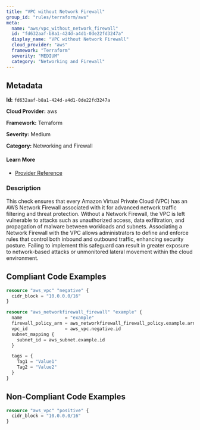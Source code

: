 ```yaml
---
title: "VPC without Network Firewall"
group_id: "rules/terraform/aws"
meta:
  name: "aws/vpc_without_network_firewall"
  id: "fd632aaf-b8a1-424d-a4d1-0de22fd3247a"
  display_name: "VPC without Network Firewall"
  cloud_provider: "aws"
  framework: "Terraform"
  severity: "MEDIUM"
  category: "Networking and Firewall"
---
```

## Metadata

**Id:** `fd632aaf-b8a1-424d-a4d1-0de22fd3247a`

**Cloud Provider:** aws

**Framework:** Terraform

**Severity:** Medium

**Category:** Networking and Firewall

#### Learn More

 - [Provider Reference](https://registry.terraform.io/providers/hashicorp/aws/latest/docs/resources/networkfirewall_firewall#vpc_id)

### Description

 This check ensures that every Amazon Virtual Private Cloud (VPC) has an AWS Network Firewall associated with it for advanced network traffic filtering and threat protection. Without a Network Firewall, the VPC is left vulnerable to attacks such as unauthorized access, data exfiltration, and propagation of malware between workloads and subnets. Associating a Network Firewall with the VPC allows administrators to define and enforce rules that control both inbound and outbound traffic, enhancing security posture. Failing to implement this safeguard can result in greater exposure to network-based attacks or unmonitored lateral movement within the cloud environment.


## Compliant Code Examples
```terraform
resource "aws_vpc" "negative" {
  cidr_block = "10.0.0.0/16"
}

resource "aws_networkfirewall_firewall" "example" {
  name                = "example"
  firewall_policy_arn = aws_networkfirewall_firewall_policy.example.arn
  vpc_id              = aws_vpc.negative.id
  subnet_mapping {
    subnet_id = aws_subnet.example.id
  }

  tags = {
    Tag1 = "Value1"
    Tag2 = "Value2"
  }
}

```
## Non-Compliant Code Examples
```terraform
resource "aws_vpc" "positive" {
  cidr_block = "10.0.0.0/16"
}

```